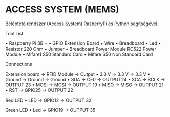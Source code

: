 # ACCESS SYSTEM (MEMS)
Beléptető rendszer (Access System) RasberryPi és Python segítségével.

Tool List

•	Raspberry Pi 3B +
•	GPIO Extension Board + Wire
•	Breadboard
•	Led 
•	Resistor 220 Ohm
•	Jumper
•	Breadboard Power Module RC522 Power Module
•	Mifare1 S50 Standard Card
•	Mifare S50 Non Standard Card

Connections

 Extension board -> RFID Module -> Output
  •	3.3 V -> 3.3 V -> 3.3 V
  •	Ground -> Ground -> Ground
  •	SDA -> CE0 -> OUTPUT24
  •	SCA -> SCLK -> OUTPUT 23
  •	MOSI -> MOSI -> OUTPUT 19
  •	MISO -> MISO -> OUTPUT 21
  •	RST -> GPIO25 -> OUTPUT 22

 Red LED
  •	LED -> GPIO12 -> OUTPUT 32

 Green LED
  •	Led -> GPIO19 -> OUTPUT 35
  
  
  
